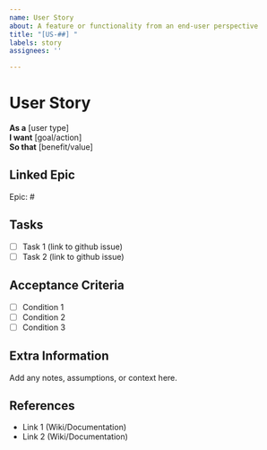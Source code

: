 ```yaml
---
name: User Story
about: A feature or functionality from an end-user perspective
title: "[US-##] "
labels: story
assignees: ''

---
```


# User Story

**As a** [user type]  
**I want** [goal/action]  
**So that** [benefit/value]  

## Linked Epic
Epic: #

## Tasks
- [ ] Task 1  (link to github issue)
- [ ] Task 2  (link to github issue)

## Acceptance Criteria
- [ ] Condition 1  
- [ ] Condition 2  
- [ ] Condition 3  

## Extra Information
Add any notes, assumptions, or context here.  

## References
- Link 1  (Wiki/Documentation)
- Link 2  (Wiki/Documentation)

